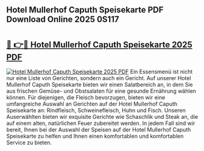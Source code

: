 ## Hotel Mullerhof Caputh Speisekarte PDF Download Online 2025 0S117

# <h2><a href="http://gcdad4.nevu.top/?p=Hotel+Mullerhof+Caputh+Speisekarte">🔗 👉🔴 Hotel Mullerhof Caputh Speisekarte 2025 PDF</a></h2>

[![Hotel Mullerhof Caputh Speisekarte 2025 PDF](https://i.imgur.com/dBaPXMq.png)](http://gcdad4.nevu.top/?p=Hotel+Mullerhof+Caputh+Speisekarte)
Ein Essensmenü ist nicht nur eine Liste von Gerichten, sondern auch ein Gericht. Auf unserer Hotel Mullerhof Caputh Speisekarte bieten wir einen Salatbereich an, in dem Sie aus frischen Gemüse- und Obstsalaten für eine gesunde Ernährung wählen können. Für diejenigen, die Fleisch bevorzugen, bieten wir eine umfangreiche Auswahl an Gerichten auf der Hotel Mullerhof Caputh Speisekarte an: Rindfleisch, Schweinefleisch, Huhn und Fisch. Unseren Auserwählten bieten wir exquisite Gerichte wie Schaschlik und Steak an, die auf einem alten, natürlichen Feuer zubereitet werden. In jedem Fall sind wir bereit, Ihnen bei der Auswahl der Speisen auf der Hotel Mullerhof Caputh Speisekarte zu helfen und Ihnen einen komfortablen und komfortablen Service zu bieten.
